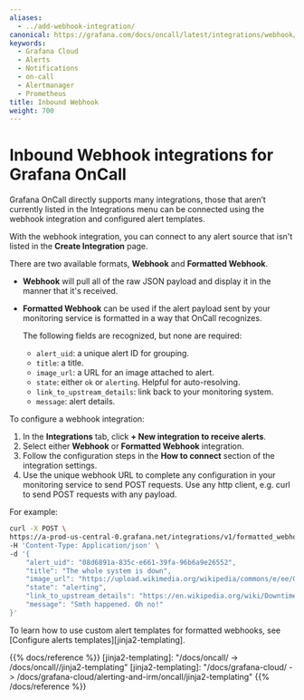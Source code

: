 ```yaml
---
aliases:
  - ../add-webhook-integration/
canonical: https://grafana.com/docs/oncall/latest/integrations/webhook/
keywords:
  - Grafana Cloud
  - Alerts
  - Notifications
  - on-call
  - Alertmanager
  - Prometheus
title: Inbound Webhook
weight: 700
---
```


# Inbound Webhook integrations for Grafana OnCall

Grafana OnCall directly supports many integrations, those that aren’t currently listed in the Integrations menu can be
connected using the webhook integration and configured alert templates.

With the webhook integration, you can connect to any alert source that isn't listed in the **Create Integration** page.

There are two available formats, **Webhook** and **Formatted Webhook**.

- **Webhook** will pull all of the raw JSON payload and display it in the manner that it's received.
- **Formatted Webhook** can be used if the alert payload sent by your monitoring service is formatted in a way that
  OnCall recognizes.

  The following fields are recognized, but none are required:

  - `alert_uid`: a unique alert ID for grouping.
  - `title`: a title.
  - `image_url`: a URL for an image attached to alert.
  - `state`: either `ok` or `alerting`. Helpful for auto-resolving.
  - `link_to_upstream_details`: link back to your monitoring system.
  - `message`: alert details.

To configure a webhook integration:

1. In the **Integrations** tab, click **+ New integration to receive alerts**.
2. Select either **Webhook** or **Formatted Webhook** integration.
3. Follow the configuration steps in the **How to connect** section of the integration settings.
4. Use the unique webhook URL to complete any configuration in your monitoring service to send POST requests. Use any
   http client, e.g. curl to send POST requests with any payload.

For example:

```bash
curl -X POST \
https://a-prod-us-central-0.grafana.net/integrations/v1/formatted_webhook/m12xmIjOcgwH74UF8CN4dk0Dh/ \
-H 'Content-Type: Application/json' \
-d '{
    "alert_uid": "08d6891a-835c-e661-39fa-96b6a9e26552",
    "title": "The whole system is down",
    "image_url": "https://upload.wikimedia.org/wikipedia/commons/e/ee/Grumpy_Cat_by_Gage_Skidmore.jpg",
    "state": "alerting",
    "link_to_upstream_details": "https://en.wikipedia.org/wiki/Downtime",
    "message": "Smth happened. Oh no!"
}'
```

To learn how to use custom alert templates for formatted webhooks, see
[Configure alerts templates][jinja2-templating].

{{% docs/reference %}}
[jinja2-templating]: "/docs/oncall/ -> /docs/oncall/<ONCALL VERSION>/jinja2-templating"
[jinja2-templating]: "/docs/grafana-cloud/ -> /docs/grafana-cloud/alerting-and-irm/oncall/jinja2-templating"
{{% /docs/reference %}}
